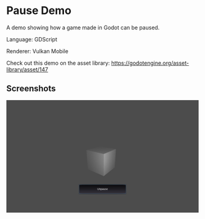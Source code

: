 # Pause Demo

A demo showing how a game made in Godot can be paused.

Language: GDScript

Renderer: Vulkan Mobile

Check out this demo on the asset library: https://godotengine.org/asset-library/asset/147

## Screenshots

![Screenshot](screenshots/pause.png)
